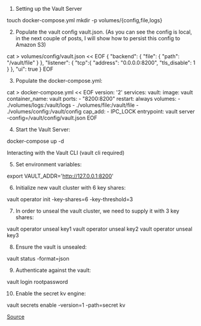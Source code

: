 1. Setting up the Vault Server

touch docker-compose.yml
mkdir -p volumes/{config,file,logs}

2. Populate the vault config vault.json. (As you can see the config is local, in the next couple of posts, I will show how to persist this config to Amazon S3)

cat > volumes/config/vault.json << EOF
{
  "backend": {
    "file": {
      "path": "/vault/file"
    }
  },
  "listener": {
    "tcp":{
      "address": "0.0.0.0:8200",
      "tls_disable": 1
    }
  },
  "ui": true
}
EOF

3. Populate the docker-compose.yml:

cat > docker-compose.yml << EOF
version: '2'
services:
  vault:
    image: vault
    container_name: vault
    ports:
      - "8200:8200"
    restart: always
    volumes:
      - ./volumes/logs:/vault/logs
      - ./volumes/file:/vault/file
      - ./volumes/config:/vault/config
    cap_add:
      - IPC_LOCK
    entrypoint: vault server -config=/vault/config/vault.json
EOF

4. Start the Vault Server:

docker-compose up -d

Interacting with the Vault CLI (vault cli required)

5. Set environment variables:

export VAULT_ADDR='http://127.0.0.1:8200'

6. Initialize new vault cluster with 6 key shares:

vault operator init -key-shares=6 -key-threshold=3

7. In order to unseal the vault cluster, we need to supply it with 3 key shares:

vault operator unseal key1
vault operator unseal key2
vault operator unseal key3

8. Ensure the vault is unsealed:

vault status -format=json

9. Authenticate against the vault:

vault login rootpassword

10. Enable the secret kv engine:

vault secrets enable -version=1 -path=secret kv

[Source](https://blog.ruanbekker.com/blog/2019/05/06/setup-hashicorp-vault-server-on-docker-and-cli-guide/)